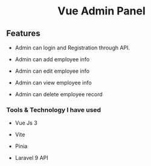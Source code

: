 <h1 align="center">Vue Admin Panel</h1>

## Features

-   <p>Admin can login and Registration through API.</p>
-   <p>Admin can add employee info</p>
-   <p>Admin can edit employee info</p>
-   <p>Admin can view employee info</p>
-   <p>Admin can delete employee record</p>

<h3>Tools & Technology I have used</h3>

-   <p>Vue Js 3</p>
-   <p>Vite</p>
-   <p>Pinia</p>
-   <p>Laravel 9 API</p>